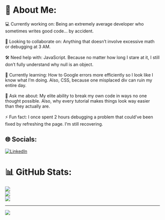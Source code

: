 # 💫 About Me:
💻 Currently working on: Being an extremely average developer who sometimes writes good code… by accident.<br><br>🤝 Looking to collaborate on: Anything that doesn’t involve excessive math or debugging at 3 AM.<br><br>🛠  Need help with: JavaScript. Because no matter how long I stare at it, I still don’t fully understand why null is an object.<br><br>🌱 Currently learning: How to Google errors more efficiently so I look like I know what I’m doing. Also, CSS, because one misplaced div can ruin my entire day.<br><br>💬 Ask me about: My elite ability to break my own code in ways no one thought possible. Also, why every tutorial makes things look way easier than they actually are.<br><br>⚡ Fun fact: I once spent 2 hours debugging a problem that could’ve been fixed by refreshing the page. I’m still recovering.


## 🌐 Socials:
[![LinkedIn](https://img.shields.io/badge/LinkedIn-%230077B5.svg?logo=linkedin&logoColor=white)](https://linkedin.com/in/www.linkedin.com/in/ridhobintangaulia) 
# 📊 GitHub Stats:
![](https://github-readme-stats.vercel.app/api?username=jizak1&theme=dark&hide_border=false&include_all_commits=false&count_private=false)<br/>
![](https://github-readme-streak-stats.herokuapp.com/?user=jizak1&theme=dark&hide_border=false)<br/>
![](https://github-readme-stats.vercel.app/api/top-langs/?username=jizak1&theme=dark&hide_border=false&include_all_commits=false&count_private=false&layout=compact)

---
[![](https://visitcount.itsvg.in/api?id=jizak1&icon=0&color=0)](https://visitcount.itsvg.in)

<!-- Proudly created with GPRM ( https://gprm.itsvg.in ) -->
